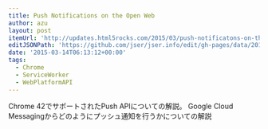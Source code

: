 ```yaml
---
title: Push Notifications on the Open Web
author: azu
layout: post
itemUrl: 'http://updates.html5rocks.com/2015/03/push-notificatons-on-the-open-web'
editJSONPath: 'https://github.com/jser/jser.info/edit/gh-pages/data/2015/03/index.json'
date: '2015-03-14T06:13:12+00:00'
tags:
  - Chrome
  - ServiceWorker
  - WebPlatformAPI
---
```

Chrome 42でサポートされたPush APIについての解説。
Google Cloud Messagingからどのようにプッシュ通知を行うかについての解説
